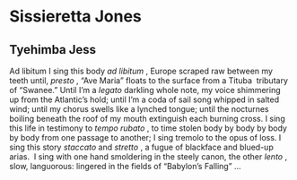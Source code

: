 # Sissieretta Jones
## Tyehimba Jess
Ad libitum
I sing this body _ad libitum_ , Europe scraped raw between my teeth until,
_presto_ , “Ave Maria” floats to the surface from a Tituba  tributary of
“Swanee.” Until I’m a _legato_ darkling whole note, my voice shimmering up
from the Atlantic’s hold; until I’m a coda of sail song whipped in salted
wind; until my chorus swells like a lynched tongue; until the nocturnes
boiling beneath the roof of my mouth extinguish each burning cross. I sing
this life in testimony to _tempo rubato_ , to time stolen body by body by body
by body from one passage to another; I sing tremolo to the opus of loss. I
sing this story _staccato_ and _stretto_ , a fugue of blackface and blued-up
arias.  I sing with one hand smoldering in the steely canon, the other _lento_
, slow, languorous: lingered in the fields of “Babylon’s Falling” ...